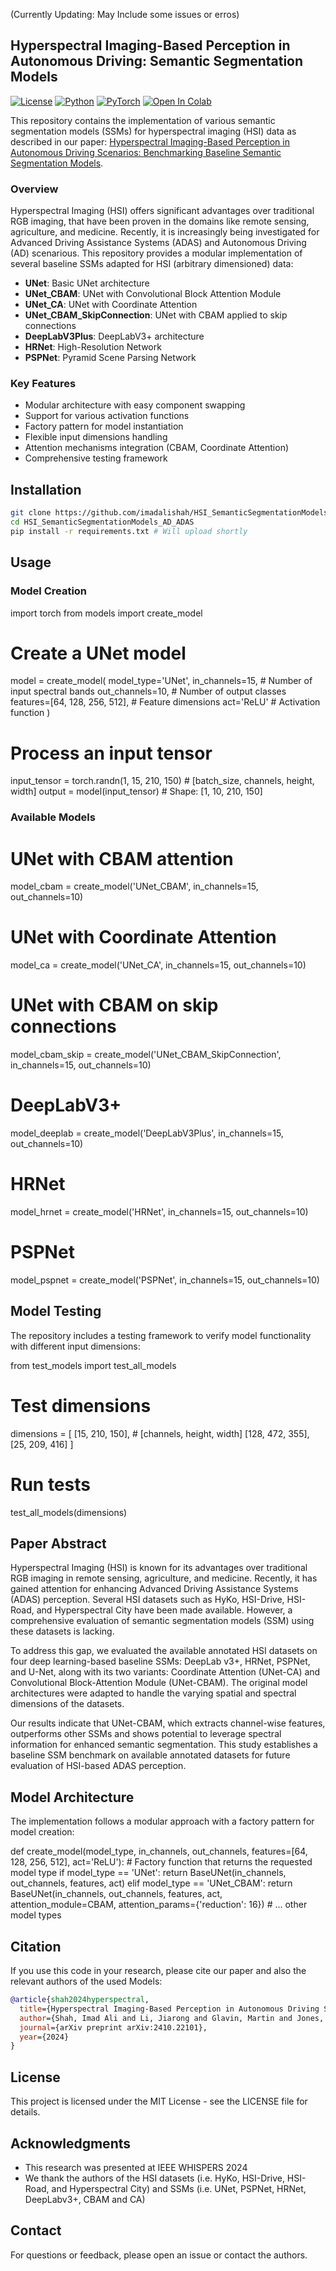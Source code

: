 (Currently Updating: May Include some issues or erros)

## Hyperspectral Imaging-Based Perception in Autonomous Driving: Semantic Segmentation Models

[![License](https://img.shields.io/badge/License-MIT-blue.svg)](https://opensource.org/licenses/MIT)
[![Python](https://img.shields.io/badge/Python-3.8%2B-blue)](https://www.python.org/)
[![PyTorch](https://img.shields.io/badge/PyTorch-1.10%2B-orange)](https://pytorch.org/)
[![Open In Colab](https://colab.research.google.com/assets/colab-badge.svg)](https://colab.research.google.com/github/imadalishah/HSI_SemanticSegmentationModels_AD_ADAS/blob/main/HSI_SemanticSegmentation_Models.ipynb)

This repository contains the implementation of various semantic segmentation models (SSMs) for hyperspectral imaging (HSI) data as described in our paper: [Hyperspectral Imaging-Based Perception in Autonomous Driving Scenarios: Benchmarking Baseline Semantic Segmentation Models](https://arxiv.org/pdf/2410.22101).

### Overview

Hyperspectral Imaging (HSI) offers significant advantages over traditional RGB imaging, that have been proven in the domains like remote sensing, agriculture, and medicine. Recently, it is increasingly being investigated for Advanced Driving Assistance Systems (ADAS) and Autonomous Driving (AD) scenarious. This repository provides a modular implementation of several baseline SSMs adapted for HSI (arbitrary dimensioned) data:

- **UNet**: Basic UNet architecture
- **UNet_CBAM**: UNet with Convolutional Block Attention Module
- **UNet_CA**: UNet with Coordinate Attention
- **UNet_CBAM_SkipConnection**: UNet with CBAM applied to skip connections
- **DeepLabV3Plus**: DeepLabV3+ architecture
- **HRNet**: High-Resolution Network
- **PSPNet**: Pyramid Scene Parsing Network

### Key Features

- Modular architecture with easy component swapping
- Support for various activation functions
- Factory pattern for model instantiation
- Flexible input dimensions handling
- Attention mechanisms integration (CBAM, Coordinate Attention)
- Comprehensive testing framework

## Installation

```bash
git clone https://github.com/imadalishah/HSI_SemanticSegmentationModels_AD_ADAS.git
cd HSI_SemanticSegmentationModels_AD_ADAS
pip install -r requirements.txt # Will upload shortly
```

## Usage

### Model Creation

import torch
from models import create_model

# Create a UNet model
model = create_model(
    model_type='UNet',
    in_channels=15,  # Number of input spectral bands
    out_channels=10,  # Number of output classes
    features=[64, 128, 256, 512],  # Feature dimensions
    act='ReLU'  # Activation function
)

# Process an input tensor
input_tensor = torch.randn(1, 15, 210, 150)  # [batch_size, channels, height, width]
output = model(input_tensor)  # Shape: [1, 10, 210, 150]

### Available Models

# UNet with CBAM attention
model_cbam = create_model('UNet_CBAM', in_channels=15, out_channels=10)

# UNet with Coordinate Attention
model_ca = create_model('UNet_CA', in_channels=15, out_channels=10)

# UNet with CBAM on skip connections
model_cbam_skip = create_model('UNet_CBAM_SkipConnection', in_channels=15, out_channels=10)

# DeepLabV3+
model_deeplab = create_model('DeepLabV3Plus', in_channels=15, out_channels=10)

# HRNet
model_hrnet = create_model('HRNet', in_channels=15, out_channels=10)

# PSPNet
model_pspnet = create_model('PSPNet', in_channels=15, out_channels=10)

## Model Testing

The repository includes a testing framework to verify model functionality with different input dimensions:

from test_models import test_all_models

# Test dimensions
dimensions = [
    [15, 210, 150],   # [channels, height, width]
    [128, 472, 355],
    [25, 209, 416]
]

# Run tests
test_all_models(dimensions)

## Paper Abstract

Hyperspectral Imaging (HSI) is known for its advantages over traditional RGB imaging in remote sensing, agriculture, and medicine. Recently, it has gained attention for enhancing Advanced Driving Assistance Systems (ADAS) perception. Several HSI datasets such as HyKo, HSI-Drive, HSI-Road, and Hyperspectral City have been made available. However, a comprehensive evaluation of semantic segmentation models (SSM) using these datasets is lacking.

To address this gap, we evaluated the available annotated HSI datasets on four deep learning-based baseline SSMs: DeepLab v3+, HRNet, PSPNet, and U-Net, along with its two variants: Coordinate Attention (UNet-CA) and Convolutional Block-Attention Module (UNet-CBAM). The original model architectures were adapted to handle the varying spatial and spectral dimensions of the datasets.

Our results indicate that UNet-CBAM, which extracts channel-wise features, outperforms other SSMs and shows potential to leverage spectral information for enhanced semantic segmentation. This study establishes a baseline SSM benchmark on available annotated datasets for future evaluation of HSI-based ADAS perception.

## Model Architecture

The implementation follows a modular approach with a factory pattern for model creation:

def create_model(model_type, in_channels, out_channels, features=[64, 128, 256, 512], act='ReLU'):
    # Factory function that returns the requested model type
    if model_type == 'UNet':
        return BaseUNet(in_channels, out_channels, features, act)
    elif model_type == 'UNet_CBAM':
        return BaseUNet(in_channels, out_channels, features, act,
                        attention_module=CBAM, attention_params={'reduction': 16})
    # ... other model types

## Citation

If you use this code in your research, please cite our paper and also the relevant authors of the used Models:

```bibtex
@article{shah2024hyperspectral,
  title={Hyperspectral Imaging-Based Perception in Autonomous Driving Scenarios: Benchmarking Baseline Semantic Segmentation Models},
  author={Shah, Imad Ali and Li, Jiarong and Glavin, Martin and Jones, Edward and Ward, Enda and Deegan, Brian},
  journal={arXiv preprint arXiv:2410.22101},
  year={2024}
}
```

## License

This project is licensed under the MIT License - see the LICENSE file for details.

## Acknowledgments

- This research was presented at IEEE WHISPERS 2024
- We thank the authors of the HSI datasets (i.e. HyKo, HSI-Drive, HSI-Road, and Hyperspectral City) and SSMs (i.e. UNet, PSPNet, HRNet, DeepLabv3+, CBAM and CA)

## Contact

For questions or feedback, please open an issue or contact the authors.
